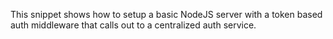 This snippet shows how to setup a basic NodeJS server with a token based auth middleware that calls out to a centralized auth service.